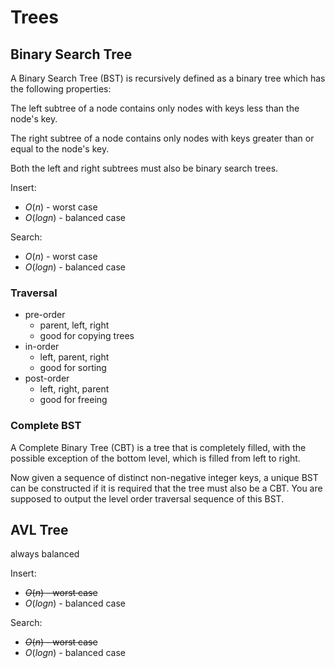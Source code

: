 # Trees

## Binary Search Tree

A Binary Search Tree (BST) is recursively defined as a binary tree which has the following properties:

The left subtree of a node contains only nodes with keys less than the node's key.

The right subtree of a node contains only nodes with keys greater than or equal to the node's key.

Both the left and right subtrees must also be binary search trees.

Insert:

- $O(n)$ - worst case
- $O(logn)$ - balanced case

Search:

- $O(n)$ - worst case
- $O(logn)$ - balanced case

### Traversal

- pre-order
  - parent, left, right
  - good for copying trees
- in-order
  - left, parent, right
  - good for sorting
- post-order
  - left, right, parent
  - good for freeing

### Complete BST

A Complete Binary Tree (CBT) is a tree that is completely filled, with the possible exception of the bottom level, which is filled from left to right.

Now given a sequence of distinct non-negative integer keys, a unique BST can be constructed if it is required that the tree must also be a CBT. You are supposed to output the level order traversal sequence of this BST.

## AVL Tree

always balanced

Insert:

- ~~$O(n)$ - worst case~~
- $O(logn)$ - balanced case

Search:

- ~~$O(n)$ - worst case~~
- $O(logn)$ - balanced case
